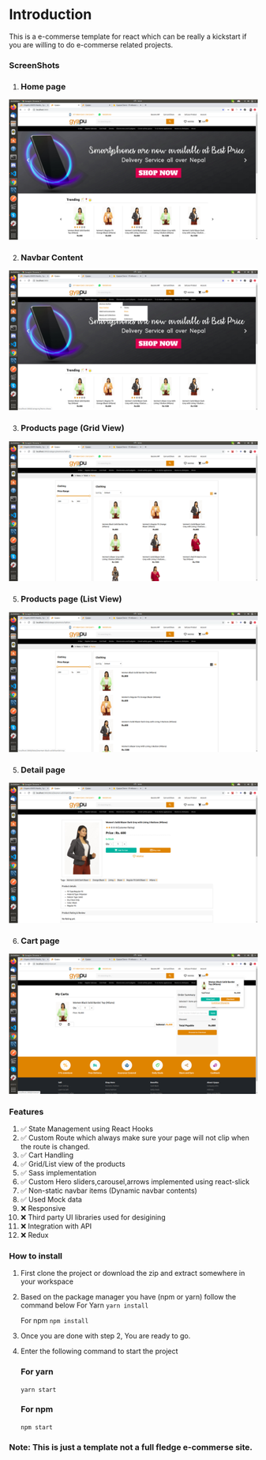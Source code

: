 # Introduction

This is a e-commerse template for react which can be really a kickstart if you are willing to do e-commerse related projects.


### ScreenShots
1. ### Home page
![Home page](./s1.png)

2. ### Navbar Content
![Navbar content](./s6.png)

3. ### Products page (Grid View)
![Product page](./s2.png)

5. ### Products page (List View)
![Product page](./s5.png)

5. ### Detail page
![Detail page](./s3.png)

6. ### Cart page
![Cart page](./s4.png)

### Features

1. ✅ State Management using React Hooks
2. ✅ Custom Route which always make sure your page will not clip when the route is changed.
3. ✅ Cart Handling
4. ✅ Grid/List view of the products
5. ✅ Sass implementation
6. ✅ Custom Hero sliders,carousel,arrows implemented using react-slick
7. ✅ Non-static navbar items (Dynamic navbar contents)
8. ✅ Used Mock data
9. ❌ Responsive
10. ❌ Third party UI libraries used for desigining
11. ❌ Integration with API
12. ❌ Redux


### How to install

1. First clone the project or download the zip and extract somewhere in your workspace
2. Based on the package manager you have (npm or yarn) follow the command below
    For Yarn
    `yarn install`
    
    For npm
    `npm install`
3. Once you are done with step 2, You are ready to go.
4. Enter the following command to start the project

      ### For yarn
      `yarn start`
      
      ### For npm
      
      `npm start`



### Note: This is just a template not a full fledge e-commerse site.
